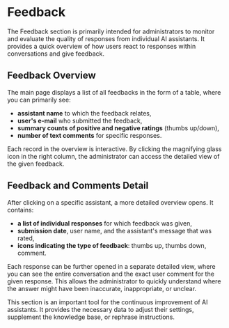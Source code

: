 # Feedback

The Feedback section is primarily intended for administrators to monitor and evaluate the quality of responses from individual AI assistants. It provides a quick overview of how users react to responses within conversations and give feedback.

## Feedback Overview

The main page displays a list of all feedbacks in the form of a table, where you can primarily see:

- **assistant name** to which the feedback relates,
- **user's e-mail** who submitted the feedback,
- **summary counts of positive and negative ratings** (thumbs up/down),
- **number of text comments** for specific responses.

Each record in the overview is interactive. By clicking the magnifying glass icon in the right column, the administrator can access the detailed view of the given feedback.

## Feedback and Comments Detail

After clicking on a specific assistant, a more detailed overview opens. It contains:

- **a list of individual responses** for which feedback was given,
- **submission date**, user name, and the assistant's message that was rated,
- **icons indicating the type of feedback**: thumbs up, thumbs down, comment.

Each response can be further opened in a separate detailed view, where you can see the entire conversation and the exact user comment for the given response. This allows the administrator to quickly understand where the answer might have been inaccurate, inappropriate, or unclear.

This section is an important tool for the continuous improvement of AI assistants. It provides the necessary data to adjust their settings, supplement the knowledge base, or rephrase instructions. 